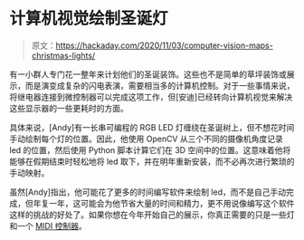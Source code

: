 # 计算机视觉绘制圣诞灯

> 原文：<https://hackaday.com/2020/11/03/computer-vision-maps-christmas-lights/>

有一小群人专门花一整年来计划他们的圣诞装饰。这些也不是简单的草坪装饰或展示，而是演变成复杂的闪电表演，需要相当多的计算机控制。对于一些事情来说，将继电器连接到微控制器可以完成这项工作，但[安迪]已经转向计算机视觉来解决这些显示器的一些更耗时的方面。

具体来说，[Andy]有一长串可编程的 RGB LED 灯缠绕在圣诞树上，但不想花时间手动绘制每个灯的位置。因此，他使用 OpenCV 从三个不同的摄像机角度记录 led 的位置，然后使用 Python 脚本计算它们在 3D 空间中的位置。这意味着他将能够在假期结束时轻松地将 led 取下，并在明年重新安装，而不必再次进行繁琐的手动映射。

虽然[Andy]指出，他可能花了更多的时间编写软件来绘制 led，而不是自己手动完成，但年复一年，这可能会为他节省大量的时间和精力，更不用说像编写这个软件这样的挑战的好处了。如果你想在今年开始自己的展示，你真正需要的只是一些灯和一个 [MIDI 控制器](https://hackaday.com/2017/02/01/a-very-midi-christmas-lightshow/)。